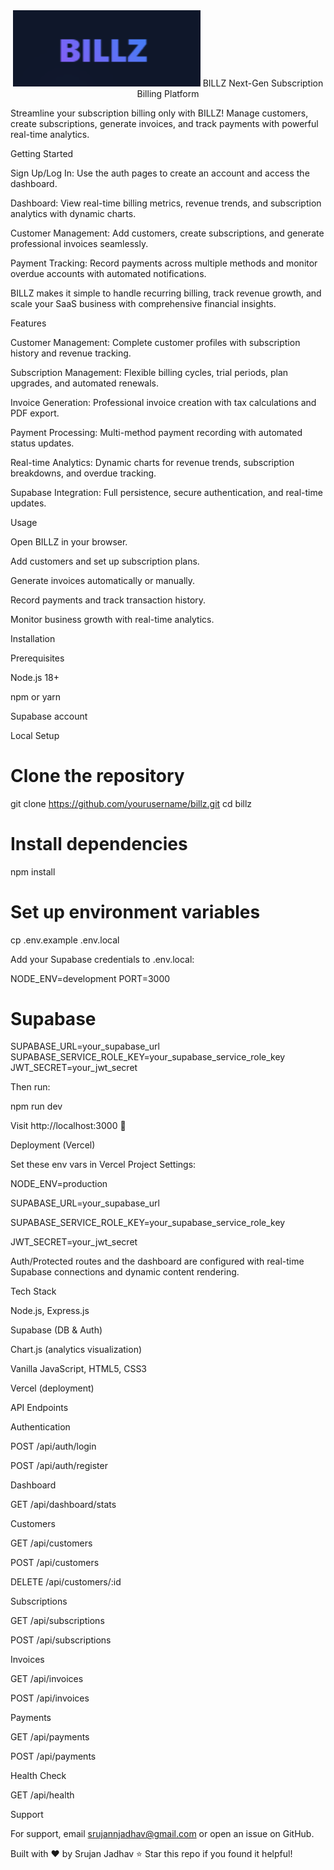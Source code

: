 <div align="center"> <img src="billz-logo.png" alt="BILLZ Logo" width="300" />
BILLZ
Next-Gen Subscription Billing Platform
</div>

Streamline your subscription billing only with BILLZ! Manage customers, create subscriptions, generate invoices, and track payments with powerful real-time analytics.

Getting Started

Sign Up/Log In: Use the auth pages to create an account and access the dashboard.

Dashboard: View real-time billing metrics, revenue trends, and subscription analytics with dynamic charts.

Customer Management: Add customers, create subscriptions, and generate professional invoices seamlessly.

Payment Tracking: Record payments across multiple methods and monitor overdue accounts with automated notifications.

BILLZ makes it simple to handle recurring billing, track revenue growth, and scale your SaaS business with comprehensive financial insights.

Features

Customer Management: Complete customer profiles with subscription history and revenue tracking.

Subscription Management: Flexible billing cycles, trial periods, plan upgrades, and automated renewals.

Invoice Generation: Professional invoice creation with tax calculations and PDF export.

Payment Processing: Multi-method payment recording with automated status updates.

Real-time Analytics: Dynamic charts for revenue trends, subscription breakdowns, and overdue tracking.

Supabase Integration: Full persistence, secure authentication, and real-time updates.

Usage

Open BILLZ in your browser.

Add customers and set up subscription plans.

Generate invoices automatically or manually.

Record payments and track transaction history.

Monitor business growth with real-time analytics.

Installation

Prerequisites

Node.js 18+

npm or yarn

Supabase account

Local Setup

# Clone the repository
git clone https://github.com/yourusername/billz.git
cd billz

# Install dependencies
npm install

# Set up environment variables
cp .env.example .env.local


Add your Supabase credentials to .env.local:

NODE_ENV=development
PORT=3000

# Supabase
SUPABASE_URL=your_supabase_url
SUPABASE_SERVICE_ROLE_KEY=your_supabase_service_role_key
JWT_SECRET=your_jwt_secret


Then run:

npm run dev


Visit http://localhost:3000 🎉

Deployment (Vercel)

Set these env vars in Vercel Project Settings:

NODE_ENV=production

SUPABASE_URL=your_supabase_url

SUPABASE_SERVICE_ROLE_KEY=your_supabase_service_role_key

JWT_SECRET=your_jwt_secret

Auth/Protected routes and the dashboard are configured with real-time Supabase connections and dynamic content rendering.

Tech Stack

Node.js, Express.js

Supabase (DB & Auth)

Chart.js (analytics visualization)

Vanilla JavaScript, HTML5, CSS3

Vercel (deployment)

API Endpoints

Authentication

POST /api/auth/login

POST /api/auth/register

Dashboard

GET /api/dashboard/stats

Customers

GET /api/customers

POST /api/customers

DELETE /api/customers/:id

Subscriptions

GET /api/subscriptions

POST /api/subscriptions

Invoices

GET /api/invoices

POST /api/invoices

Payments

GET /api/payments

POST /api/payments

Health Check

GET /api/health

Support

For support, email srujannjadhav@gmail.com or open an issue on GitHub.

Built with ❤️ by Srujan Jadhav
⭐ Star this repo if you found it helpful!